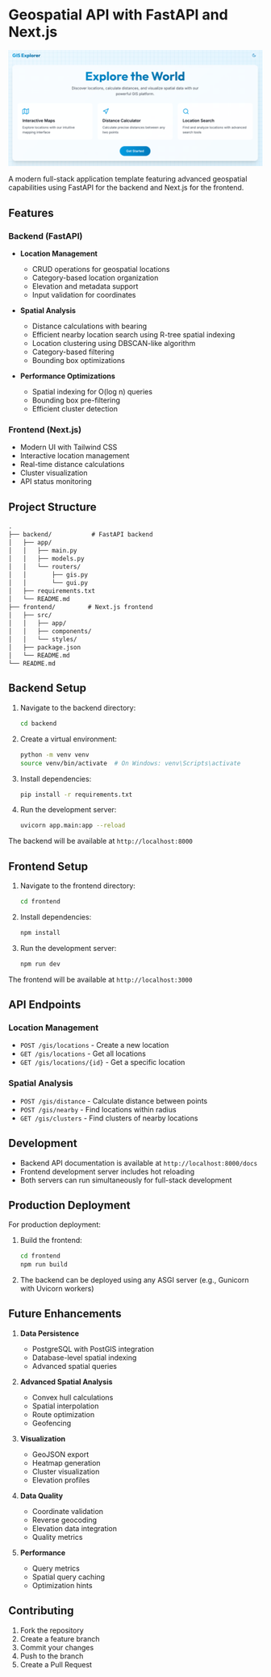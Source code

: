 # Geospatial API with FastAPI and Next.js


![GIS Explorer 2025 UI Preview](frontend/public/landing-screenshot.png)

A modern full-stack application template featuring advanced geospatial capabilities using FastAPI for the backend and Next.js for the frontend.

## Features

### Backend (FastAPI)
- **Location Management**
  - CRUD operations for geospatial locations
  - Category-based location organization
  - Elevation and metadata support
  - Input validation for coordinates

- **Spatial Analysis**
  - Distance calculations with bearing
  - Efficient nearby location search using R-tree spatial indexing
  - Location clustering using DBSCAN-like algorithm
  - Category-based filtering
  - Bounding box optimizations

- **Performance Optimizations**
  - Spatial indexing for O(log n) queries
  - Bounding box pre-filtering
  - Efficient cluster detection

### Frontend (Next.js)
- Modern UI with Tailwind CSS
- Interactive location management
- Real-time distance calculations
- Cluster visualization
- API status monitoring

## Project Structure

```
.
├── backend/           # FastAPI backend
│   ├── app/
│   │   ├── main.py
│   │   ├── models.py
│   │   └── routers/
│   │       ├── gis.py
│   │       └── gui.py
│   ├── requirements.txt
│   └── README.md
├── frontend/         # Next.js frontend
│   ├── src/
│   │   ├── app/
│   │   ├── components/
│   │   └── styles/
│   ├── package.json
│   └── README.md
└── README.md
```

## Backend Setup

1. Navigate to the backend directory:
   ```bash
   cd backend
   ```

2. Create a virtual environment:
   ```bash
   python -m venv venv
   source venv/bin/activate  # On Windows: venv\Scripts\activate
   ```

3. Install dependencies:
   ```bash
   pip install -r requirements.txt
   ```

4. Run the development server:
   ```bash
   uvicorn app.main:app --reload
   ```

The backend will be available at `http://localhost:8000`

## Frontend Setup

1. Navigate to the frontend directory:
   ```bash
   cd frontend
   ```

2. Install dependencies:
   ```bash
   npm install
   ```

3. Run the development server:
   ```bash
   npm run dev
   ```

The frontend will be available at `http://localhost:3000`

## API Endpoints

### Location Management
- `POST /gis/locations` - Create a new location
- `GET /gis/locations` - Get all locations
- `GET /gis/locations/{id}` - Get a specific location

### Spatial Analysis
- `POST /gis/distance` - Calculate distance between points
- `POST /gis/nearby` - Find locations within radius
- `GET /gis/clusters` - Find clusters of nearby locations

## Development

- Backend API documentation is available at `http://localhost:8000/docs`
- Frontend development server includes hot reloading
- Both servers can run simultaneously for full-stack development

## Production Deployment

For production deployment:

1. Build the frontend:
   ```bash
   cd frontend
   npm run build
   ```

2. The backend can be deployed using any ASGI server (e.g., Gunicorn with Uvicorn workers)

## Future Enhancements

1. **Data Persistence**
   - PostgreSQL with PostGIS integration
   - Database-level spatial indexing
   - Advanced spatial queries

2. **Advanced Spatial Analysis**
   - Convex hull calculations
   - Spatial interpolation
   - Route optimization
   - Geofencing

3. **Visualization**
   - GeoJSON export
   - Heatmap generation
   - Cluster visualization
   - Elevation profiles

4. **Data Quality**
   - Coordinate validation
   - Reverse geocoding
   - Elevation data integration
   - Quality metrics

5. **Performance**
   - Query metrics
   - Spatial query caching
   - Optimization hints

## Contributing

1. Fork the repository
2. Create a feature branch
3. Commit your changes
4. Push to the branch
5. Create a Pull Request 